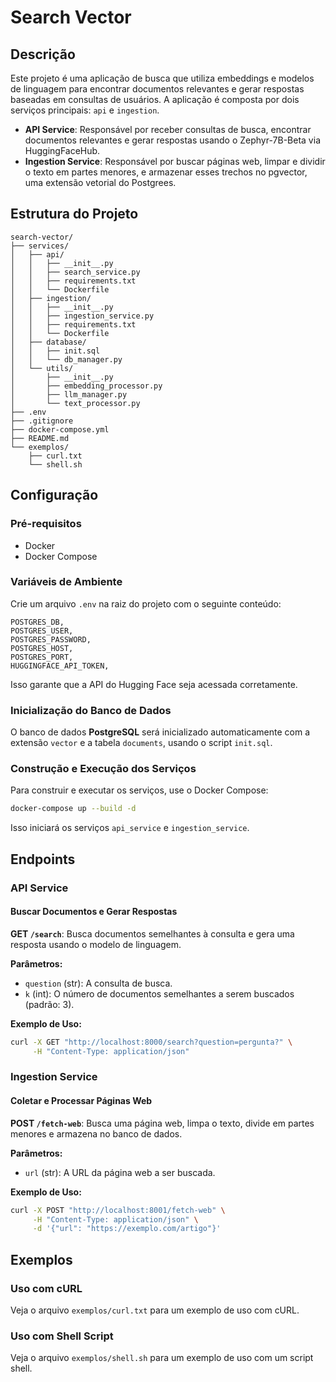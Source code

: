 # Search Vector

## Descrição
Este projeto é uma aplicação de busca que utiliza embeddings e modelos de linguagem para encontrar documentos relevantes e gerar respostas baseadas em consultas de usuários. A aplicação é composta por dois serviços principais: `api` e `ingestion`.

- **API Service**: Responsável por receber consultas de busca, encontrar documentos relevantes e gerar respostas usando o Zephyr-7B-Beta via HuggingFaceHub.
- **Ingestion Service**: Responsável por buscar páginas web, limpar e dividir o texto em partes menores, e armazenar esses trechos no pgvector, uma extensão vetorial do Postgrees.

## Estrutura do Projeto

```plaintext
search-vector/
├── services/
│   ├── api/
│   │   ├── __init__.py
│   │   ├── search_service.py
│   │   ├── requirements.txt
│   │   └── Dockerfile
│   ├── ingestion/
│   │   ├── __init__.py
│   │   ├── ingestion_service.py
│   │   ├── requirements.txt
│   │   └── Dockerfile
│   ├── database/
│   │   ├── init.sql
│   │   └── db_manager.py
│   └── utils/
│       ├── __init__.py
│       ├── embedding_processor.py
│       ├── llm_manager.py
│       └── text_processor.py
├── .env
├── .gitignore
├── docker-compose.yml
├── README.md
└── exemplos/
    ├── curl.txt
    └── shell.sh
```

## Configuração
### **Pré-requisitos**
- Docker
- Docker Compose

### **Variáveis de Ambiente**
Crie um arquivo `.env` na raiz do projeto com o seguinte conteúdo:
```
POSTGRES_DB,
POSTGRES_USER,
POSTGRES_PASSWORD,
POSTGRES_HOST,
POSTGRES_PORT,
HUGGINGFACE_API_TOKEN,

```
Isso garante que a API do Hugging Face seja acessada corretamente.

### **Inicialização do Banco de Dados**
O banco de dados **PostgreSQL** será inicializado automaticamente com a extensão `vector` e a tabela `documents`, usando o script `init.sql`.

### **Construção e Execução dos Serviços**
Para construir e executar os serviços, use o Docker Compose:
```sh
docker-compose up --build -d
```
Isso iniciará os serviços `api_service` e `ingestion_service`.

## **Endpoints**
### **API Service**
#### **Buscar Documentos e Gerar Respostas**
**GET `/search`**: Busca documentos semelhantes à consulta e gera uma resposta usando o modelo de linguagem.

**Parâmetros:**
- `question` (str): A consulta de busca.
- `k` (int): O número de documentos semelhantes a serem buscados (padrão: 3).

**Exemplo de Uso:**
```sh
curl -X GET "http://localhost:8000/search?question=pergunta?" \
     -H "Content-Type: application/json"
```

### **Ingestion Service**
#### **Coletar e Processar Páginas Web**
**POST `/fetch-web`**: Busca uma página web, limpa o texto, divide em partes menores e armazena no banco de dados.

**Parâmetros:**
- `url` (str): A URL da página web a ser buscada.

**Exemplo de Uso:**
```sh
curl -X POST "http://localhost:8001/fetch-web" \
     -H "Content-Type: application/json" \
     -d '{"url": "https://exemplo.com/artigo"}'
```

## **Exemplos**
### **Uso com cURL**
Veja o arquivo `exemplos/curl.txt` para um exemplo de uso com cURL.

### **Uso com Shell Script**
Veja o arquivo `exemplos/shell.sh` para um exemplo de uso com um script shell.


